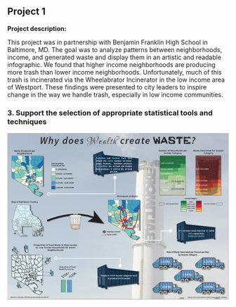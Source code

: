 ## Project 1

**Project description:**

This project was in partnership with Benjamin Franklin High School in Baltimore, MD. The goal was to analyze patterns between neighborhoods, income, and generated waste and display them in an artistic and readable infographic. We found that higher income neighborhoods are producing more trash than lower income neighborhoods. Unfortunately, much of this trash is incinerated via the Wheelabrator Incinerator in the low income area of Westport. These findings were presented to city leaders to inspire change in the way we handle trash, especially in low income communities.

### 3. Support the selection of appropriate statistical tools and techniques

<img src="../images/baltimore_wealth_waste_poster.png?raw=true"/>
